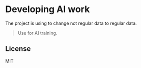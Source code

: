 # Developing AI work

The project is using to change not regular data to regular data.

> Use for AI training.

## License

MIT
